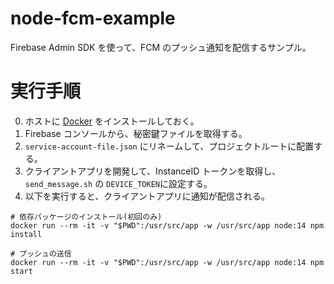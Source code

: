 # node-fcm-example

Firebase Admin SDK を使って、FCM のプッシュ通知を配信するサンプル。

# 実行手順

0. ホストに [Docker](https://docs.docker.com/get-docker/) をインストールしておく。
1. Firebase コンソールから、秘密鍵ファイルを取得する。
2. `service-account-file.json` にリネームして、プロジェクトルートに配置する。
3. クライアントアプリを開発して、InstanceID トークンを取得し、`send_message.sh` の `DEVICE_TOKEN`に設定する。
4. 以下を実行すると、クライアントアプリに通知が配信される。

```
# 依存パッケージのインストール(初回のみ)
docker run --rm -it -v "$PWD":/usr/src/app -w /usr/src/app node:14 npm install

# プッシュの送信
docker run --rm -it -v "$PWD":/usr/src/app -w /usr/src/app node:14 npm start
```
